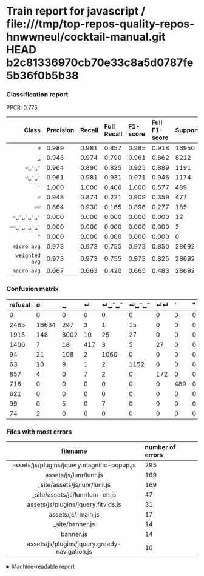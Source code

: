 # Train report for javascript / file:///tmp/top-repos-quality-repos-hnwwneul/cocktail-manual.git HEAD b2c81336970cb70e33c8a5d0787fe5b36f0b5b38

### Classification report

PPCR: 0.775

| Class | Precision | Recall | Full Recall | F1-score | Full F1-score | Support | Full Support | PPCR |
|------:|:----------|:-------|:------------|:---------|:---------|:--------|:-------------|:-----|
| `∅` | 0.989| 0.981| 0.857| 0.985| 0.918| 16950| 19415| 0.873 |
| `␣` | 0.948| 0.974| 0.790| 0.961| 0.862| 8212| 10127| 0.811 |
| `⏎␣⁺␣⁺` | 0.964| 0.890| 0.825| 0.925| 0.889| 1191| 1285| 0.927 |
| `⏎␣⁻␣⁻` | 0.961| 0.981| 0.931| 0.971| 0.946| 1174| 1237| 0.949 |
| `'` | 1.000| 1.000| 0.406| 1.000| 0.577| 489| 1205| 0.406 |
| `⏎` | 0.948| 0.874| 0.221| 0.909| 0.359| 477| 1883| 0.253 |
| `⏎⏎` | 0.864| 0.930| 0.165| 0.896| 0.277| 185| 1042| 0.178 |
| `⏎␣⁺␣⁺␣⁺␣⁺` | 0.000| 0.000| 0.000| 0.000| 0.000| 12| 111| 0.108 |
| `⏎⏎␣⁻␣⁻␣⁻␣⁻` | 0.000| 0.000| 0.000| 0.000| 0.000| 2| 76| 0.026 |
| `"` | 0.000| 0.000| 0.000| 0.000| 0.000| 0| 621| 0.000 |
| `micro avg` | 0.973| 0.973| 0.755| 0.973| 0.850| 28692| 37002| 0.775 |
| `weighted avg` | 0.973| 0.973| 0.755| 0.973| 0.825| 28692| 37002| 0.775 |
| `macro avg` | 0.667| 0.663| 0.420| 0.665| 0.483| 28692| 37002| 0.775 |

### Confusion matrix

|refusal|  ∅| ␣| ⏎| ⏎␣⁺␣⁺| ⏎␣⁻␣⁻| ⏎⏎| '| "| ⏎␣⁺␣⁺␣⁺␣⁺| ⏎⏎␣⁻␣⁻␣⁻␣⁻| 
|:---|:---|:---|:---|:---|:---|:---|:---|:---|:---|:---|
|0 |0 |0 |0 |0 |0 |0 |0 |0 |0 |0 |
|2465 |16634 |297 |3 |1 |15 |0 |0 |0 |0 |0 |
|1915 |148 |8002 |10 |25 |27 |0 |0 |0 |0 |0 |
|1406 |7 |18 |417 |3 |5 |27 |0 |0 |0 |0 |
|94 |21 |108 |2 |1060 |0 |0 |0 |0 |0 |0 |
|63 |10 |9 |1 |2 |1152 |0 |0 |0 |0 |0 |
|857 |4 |0 |7 |2 |0 |172 |0 |0 |0 |0 |
|716 |0 |0 |0 |0 |0 |0 |489 |0 |0 |0 |
|621 |0 |0 |0 |0 |0 |0 |0 |0 |0 |0 |
|99 |0 |5 |0 |7 |0 |0 |0 |0 |0 |0 |
|74 |2 |0 |0 |0 |0 |0 |0 |0 |0 |0 |

### Files with most errors

| filename | number of errors|
|:----:|:-----|
| assets/js/plugins/jquery.magnific-popup.js | 295 |
| assets/js/lunr/lunr.js | 169 |
| _site/assets/js/lunr/lunr.js | 169 |
| _site/assets/js/lunr/lunr-en.js | 47 |
| assets/js/plugins/jquery.fitvids.js | 31 |
| assets/js/_main.js | 17 |
| _site/banner.js | 14 |
| banner.js | 14 |
| assets/js/plugins/jquery.greedy-navigation.js | 10 |

<details>
    <summary>Machine-readable report</summary>
```json
{
  "cl_report": {"\"": {"f1-score": 0.0, "precision": 0.0, "recall": 0.0, "support": 0}, "\u0027": {"f1-score": 1.0, "precision": 1.0, "recall": 1.0, "support": 489}, "macro avg": {"f1-score": 0.6647706989213422, "precision": 0.6673291613285037, "recall": 0.663099720885522, "support": 28692}, "micro avg": {"f1-score": 0.9733026627631396, "precision": 0.9733026627631396, "recall": 0.9733026627631396, "support": 28692}, "weighted avg": {"f1-score": 0.9730412572337844, "precision": 0.9730927148581839, "recall": 0.9733026627631396, "support": 28692}, "\u2205": {"f1-score": 0.9849597347228802, "precision": 0.9885890883157019, "recall": 0.9813569321533924, "support": 16950}, "\u23ce": {"f1-score": 0.9094874591057797, "precision": 0.9477272727272728, "recall": 0.8742138364779874, "support": 477}, "\u23ce\u23ce": {"f1-score": 0.8958333333333334, "precision": 0.864321608040201, "recall": 0.9297297297297298, "support": 185}, "\u23ce\u23ce\u2423\u207b\u2423\u207b\u2423\u207b\u2423\u207b": {"f1-score": 0.0, "precision": 0.0, "recall": 0.0, "support": 2}, "\u23ce\u2423\u207a\u2423\u207a": {"f1-score": 0.9253601047577478, "precision": 0.9636363636363636, "recall": 0.8900083963056256, "support": 1191}, "\u23ce\u2423\u207a\u2423\u207a\u2423\u207a\u2423\u207a": {"f1-score": 0.0, "precision": 0.0, "recall": 0.0, "support": 12}, "\u23ce\u2423\u207b\u2423\u207b": {"f1-score": 0.9709228824273072, "precision": 0.9608006672226855, "recall": 0.9812606473594548, "support": 1174}, "\u2423": {"f1-score": 0.9611434748663743, "precision": 0.9482166133428132, "recall": 0.9744276668290307, "support": 8212}},
  "cl_report_full": {"\"": {"f1-score": 0.0, "precision": 0.0, "recall": 0.0, "support": 621}, "\u0027": {"f1-score": 0.5773317591499411, "precision": 1.0, "recall": 0.4058091286307054, "support": 1205}, "macro avg": {"f1-score": 0.4828219433177794, "precision": 0.6673291613285037, "recall": 0.4195444666123075, "support": 37002}, "micro avg": {"f1-score": 0.850184187292599, "precision": 0.9733026627631396, "recall": 0.7547159612993892, "support": 37002}, "weighted avg": {"f1-score": 0.8249442466295002, "precision": 0.948949341001096, "recall": 0.7547159612993892, "support": 37002}, "\u2205": {"f1-score": 0.9179658397947077, "precision": 0.9885890883157019, "recall": 0.8567602369302086, "support": 19415}, "\u23ce": {"f1-score": 0.35901851054670686, "precision": 0.9477272727272728, "recall": 0.2214551248008497, "support": 1883}, "\u23ce\u23ce": {"f1-score": 0.2771958098307817, "precision": 0.864321608040201, "recall": 0.16506717850287908, "support": 1042}, "\u23ce\u23ce\u2423\u207b\u2423\u207b\u2423\u207b\u2423\u207b": {"f1-score": 0.0, "precision": 0.0, "recall": 0.0, "support": 76}, "\u23ce\u2423\u207a\u2423\u207a": {"f1-score": 0.8888888888888888, "precision": 0.9636363636363636, "recall": 0.8249027237354085, "support": 1285}, "\u23ce\u2423\u207a\u2423\u207a\u2423\u207a\u2423\u207a": {"f1-score": 0.0, "precision": 0.0, "recall": 0.0, "support": 111}, "\u23ce\u2423\u207b\u2423\u207b": {"f1-score": 0.9458128078817734, "precision": 0.9608006672226855, "recall": 0.931285367825384, "support": 1237}, "\u2423": {"f1-score": 0.862005817084994, "precision": 0.9482166133428132, "recall": 0.79016490569764, "support": 10127}},
  "ppcr": 0.7754175449975677
}
```
</details>
